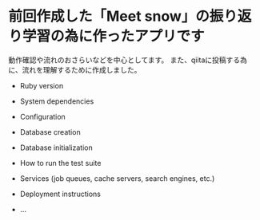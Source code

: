 # 前回作成した「Meet snow」の振り返り学習の為に作ったアプリです

動作確認や流れのおさらいなどを中心としてます。
また、qiitaに投稿する為に、流れを理解するために作成しました。

* Ruby version

* System dependencies

* Configuration

* Database creation

* Database initialization

* How to run the test suite

* Services (job queues, cache servers, search engines, etc.)

* Deployment instructions

* ...
